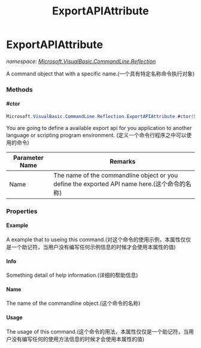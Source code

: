 ﻿---
title: ExportAPIAttribute
---

# ExportAPIAttribute
_namespace: [Microsoft.VisualBasic.CommandLine.Reflection](N-Microsoft.VisualBasic.CommandLine.Reflection.html)_

A command object that with a specific name.(一个具有特定名称命令执行对象)



### Methods

#### #ctor
```csharp
Microsoft.VisualBasic.CommandLine.Reflection.ExportAPIAttribute.#ctor(System.String)
```
You are going to define a available export api for you application to another language or scripting program environment.
 (定义一个命令行程序之中可以使用的命令)

|Parameter Name|Remarks|
|--------------|-------|
|Name|The name of the commandline object or you define the exported API name here.(这个命令的名称)|



### Properties

#### Example
A example that to useing this command.(对这个命令的使用示例，本属性仅仅是一个助记符，当用户没有编写任何示例信息的时候才会使用本属性的值)
#### Info
Something detail of help information.(详细的帮助信息)
#### Name
The name of the commandline object.(这个命令的名称)
#### Usage
The usage of this command.(这个命令的用法，本属性仅仅是一个助记符，当用户没有编写任何的使用方法信息的时候才会使用本属性的值)
